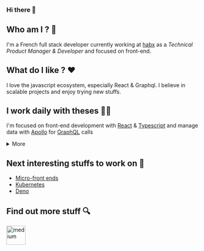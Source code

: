 ### Hi there 👋

## Who am I ? 🥸

I'm a French full stack developer currently working at [habx](https://www.habx.com) as a _Technical Product Manager & Developer_ and focused on front-end.

## What do I like ? ❤️

I love the javascript ecosystem, especially React & Graphql. 
I believe in scalable projects and enjoy trying new stuffs.


## I work daily with theses 👨‍💻

I'm focused on front-end development with [React](https://fr.reactjs.org/) & [Typescript](https://www.typescriptlang.org/)
and manage data with [Apollo](https://www.apollographql.com/docs/react/) for [GraphQL](https://graphql.org/) calls

<details>
  <summary>More</summary>

### Front-end

- [final-form](https://final-form.org/react)
- [react-table](https://react-table.tanstack.com/)
- [konva](https://konvajs.org/)
- [styled-component](https://styled-components.com/)
- [webpack](https://webpack.js.org/)
- [storybook](https://storybook.js.org/)

### Testing

- [Cypress](https://www.cypress.io/)
- [React Testing Library](https://testing-library.com/docs/react-testing-library/intro/)

### Back-end

- [Node](https://nodejs.org/en/)
- [Koa](https://koajs.com/)
- [TypeGraphQL](https://typegraphql.com/)
- [postgres](https://www.postgresql.org/) (little rusty on this one)

### Other...

- [Puppeteer](https://github.com/puppeteer/puppeteer)
- [eslint](https://eslint.org/)
- [prettier](https://prettier.io/)
- [Gatsby](https://www.gatsbyjs.com/)
- [Docusaurus](https://docusaurus.io/)
- [CircleCI](https://app.circleci.com/)
- [Docker](https://www.docker.com/)

</details>

## Next interesting stuffs to work on 👀

- [Micro-front ends](https://webpack.js.org/concepts/module-federation/) 
- [Kubernetes](https://kubernetes.io/) 
- [Deno](https://deno.land/)

## Find out more stuff 🔍

<div style="display: flex; align-items: center; gap: 24px;">
    <a href="https://medium.com/@jean.dessane" target="_blank"> 
        <img height="50" src="https://upload.wikimedia.org/wikipedia/commons/thumb/e/ec/Medium_logo_Monogram.svg/195px-Medium_logo_Monogram.svg.png"  alt="medium"/>
    </a>
</div> 

